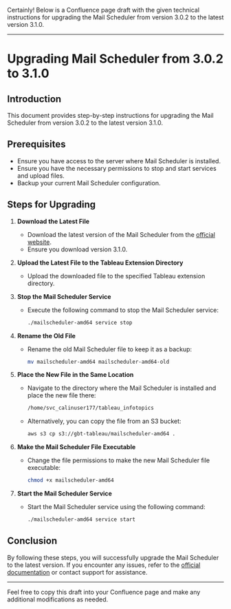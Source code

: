 Certainly! Below is a Confluence page draft with the given technical instructions for upgrading the Mail Scheduler from version 3.0.2 to the latest version 3.1.0.

---

# Upgrading Mail Scheduler from 3.0.2 to 3.1.0

## Introduction

This document provides step-by-step instructions for upgrading the Mail Scheduler from version 3.0.2 to the latest version 3.1.0.

## Prerequisites

- Ensure you have access to the server where Mail Scheduler is installed.
- Ensure you have the necessary permissions to stop and start services and upload files.
- Backup your current Mail Scheduler configuration.

## Steps for Upgrading

1. **Download the Latest File**
   - Download the latest version of the Mail Scheduler from the [official website](https://docs.infotopics.com/mailscheduler/installation-guide/upgrade).
   - Ensure you download version 3.1.0.

2. **Upload the Latest File to the Tableau Extension Directory**
   - Upload the downloaded file to the specified Tableau extension directory.

3. **Stop the Mail Scheduler Service**
   - Execute the following command to stop the Mail Scheduler service:
     ```bash
     ./mailscheduler-amd64 service stop
     ```

4. **Rename the Old File**
   - Rename the old Mail Scheduler file to keep it as a backup:
     ```bash
     mv mailscheduler-amd64 mailscheduler-amd64-old
     ```

5. **Place the New File in the Same Location**
   - Navigate to the directory where the Mail Scheduler is installed and place the new file there:
     ```bash
     /home/svc_calinuser177/tableau_infotopics
     ```
   - Alternatively, you can copy the file from an S3 bucket:
     ```bash
     aws s3 cp s3://gbt-tableau/mailscheduler-amd64 .
     ```

6. **Make the Mail Scheduler File Executable**
   - Change the file permissions to make the new Mail Scheduler file executable:
     ```bash
     chmod +x mailscheduler-amd64
     ```

7. **Start the Mail Scheduler Service**
   - Start the Mail Scheduler service using the following command:
     ```bash
     ./mailscheduler-amd64 service start
     ```

## Conclusion

By following these steps, you will successfully upgrade the Mail Scheduler to the latest version. If you encounter any issues, refer to the [official documentation](https://docs.infotopics.com/mailscheduler/installation-guide/upgrade) or contact support for assistance.

---

Feel free to copy this draft into your Confluence page and make any additional modifications as needed.
